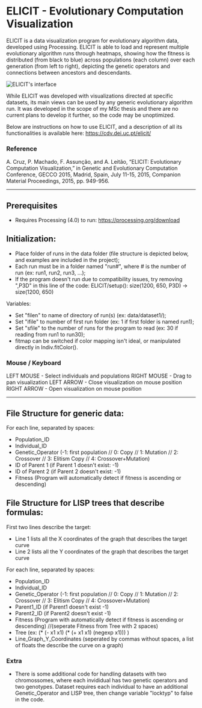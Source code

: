 # ELICIT - Evolutionary Computation Visualization

ELICIT is a data visualization program for evolutionary algorithm data, developed using Processing. ELICIT is able to load and represent multiple evolutionary algorithm runs through heatmaps, showing how the fitness is distributed (from black to blue) across populations (each column) over each generation (from left to right), depicting the genetic operators and connections between ancestors and descendants.


![ELICIT's interface](https://cdv.dei.uc.pt/wp-content/uploads/2020/05/ELICIT-interface.png)

While ELICIT was developed with visualizations directed at specific datasets, its main views can be used by any generic evolutionary algorithm run. It was developed in the scope of my MSc thesis and there are no current plans to develop it further, so the code may be unoptimized.

Below are instructions on how to use ELICIT, and a description of all its functionalities is available here: https://cdv.dei.uc.pt/elicit/


### Reference
A. Cruz, P. Machado, F. Assunção, and A. Leitão, “ELICIT: Evolutionary Computation Visualization,” in Genetic and Evolutionary Computation Conference, GECCO 2015, Madrid, Spain, July 11-15, 2015, Companion Material Proceedings, 2015, pp. 949-956. 


-----------------------------------------------------------------------------------------------------------


## Prerequisites

- Requires Processing (4.0) to run: https://processing.org/download


## Initialization:

- Place folder of runs in the data folder (file structure is depicted below, and examples are included in the project);
- Each run must be in a folder named "run#", where # is the number of run (ex: run1, run2, run3, ...);
- If the program doesn't run due to compatibility issues, try removing ",P3D" in this line of the code:
ELICIT/setup(): size(1200, 650, P3D) -> size(1200, 650)

Variables:
- Set "filen" to name of directory of run(s) (ex: data/dataset1/);
- Set "ifile" to number of first run folder (ex: 1 if first folder is named run1);
- Set "sfile" to the number of runs for the program to read (ex: 30 if reading from run1 to run30);
- fitmap can be switched if color mapping isn't ideal, or manipulated directly in Indiv.fitColor().


### Mouse / Keyboard

LEFT MOUSE - Select individuals and populations
RIGHT MOUSE - Drag to pan visualization
LEFT ARROW - Close visualization on mouse position
RIGHT ARROW - Open visualization on mouse position

-----------------------------------------------------------------------------------------------------------

## File Structure for generic data:

For each line, separated by spaces:
 - Population_ID
 - Individual_ID
 - Genetic_Operator (-1: first population // 0: Copy // 1: Mutation // 2: Crossover // 3: Elitism Copy // 4: Crossover+Mutation)
 - ID of Parent 1 (if Parent 1 doesn't exist: -1)
 - ID of Parent 2 (if Parent 2 doesn't exist: -1)
 - Fitness (Program will automatically detect if fitness is ascending or descending)




## File Structure for LISP trees that describe formulas:

First two lines describe the target:
- Line 1 lists all the X coordinates of the graph that describes the target curve
- Line 2 lists all the Y coordinates of the graph that describes the target curve

For each line, separated by spaces:
 - Population_ID
 - Individual_ID
 - Genetic_Operator (-1: first population // 0: Copy // 1: Mutation // 2: Crossover // 3: Elitism Copy // 4: Crossover+Mutation)
 - Parent1_ID (if Parent1 doesn't exist -1)
 - Parent2_ID (if Parent2 doesn't exist -1)
 - Fitness (Program with automatically detect if fitness is ascending or descending)
//(seperate Fitness from Tree with 2 spaces)
 - Tree (ex:   (* (- x1 x1) (* (+ x1 x1) (negexp x1)))  )
 - Line_Graph_Y_Coordinates (seperated by commas without spaces, a list of floats the describe the curve on a graph)


### Extra

- There is some additional code for handling datasets with two chromossomes, where each invididual has two genetic operators and two genotypes. Dataset requires each individual to have an additional Genetic_Operator and LISP tree, then change variable "locktyp" to false in the code.
